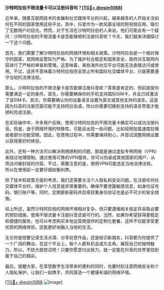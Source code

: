 **沙特阿拉伯不限流量卡可以注册抖音吗？[[TG💪+ @esim1088](https://t.me/s/esim1088)]**

近年来，随着互联网技术的发展和社交媒体平台的兴起，越来越多的人开始关注如何在不同的国家使用这些平台。其中，抖音作为一款风靡全球的短视频应用，吸引了无数用户的目光。然而，对于生活在沙特阿拉伯的人来说，他们可能会有一个疑问：沙特阿拉伯的不限流量卡是否能够顺利注册抖音呢？今天，我们就来详细探讨一下这个问题。

首先，我们需要了解沙特阿拉伯的网络环境和相关政策。沙特阿拉伯是一个相对保守的国家，其网络监管较为严格。为了维护社会稳定和国家安全，政府对互联网内容进行了严格的审查和管理。这意味着，某些海外社交平台可能无法直接访问或使用。不过，这并不意味着沙特阿拉伯完全禁止所有国际社交媒体平台，只是需要遵守当地的法律法规。

那么，沙特阿拉伯的不限流量卡是否能够注册抖音呢？答案是肯定的，但前提是你需要满足一定的条件。首先，你需要确保你的手机支持国际SIM卡，并且已经激活了该SIM卡。其次，你需要确认你的设备语言设置为英文或其他支持的语言。这是因为抖音的注册页面可能不支持阿拉伯语，所以你需要切换到支持的语言界面才能顺利完成注册。

在实际操作中，许多用户反映，使用沙特阿拉伯的不限流量卡确实可以成功注册抖音。但是，由于网络环境的特殊性，可能会出现一些问题，比如视频加载速度较慢或者部分功能受限。因此，在使用过程中，你需要保持耐心，并尝试调整网络设置以获得更好的体验。

此外，还有一种方法可以解决网络限制的问题，那就是通过虚拟专用网络（VPN）来绕过地理限制。通过使用可靠的VPN服务，你可以伪装成其他国家的用户，从而访问被封锁的内容。不过，需要注意的是，使用VPN可能违反当地法律法规，所以在使用前一定要仔细权衡利弊。

除了技术和政策方面的考虑，我们还需要关注个人隐私和安全问题。在注册任何社交媒体平台时，保护个人信息是非常重要的。确保不要泄露敏感信息，如身份证号码、银行账户等。同时，定期更新密码并启用双重身份验证也是必不可少的安全措施。

综上所述，虽然沙特阿拉伯的网络环境相对复杂，但只要遵循相关规定并采取必要的预防措施，使用不限流量卡注册抖音还是可行的。当然，如果你希望获得更稳定和便捷的服务，也可以考虑购买本地运营商提供的定制化套餐，这样不仅能享受更优质的网络体验，还能更好地融入当地的生活。

无论你是想要记录生活点滴、分享创意作品，还是结识新朋友，抖音都为你提供了一个广阔的舞台。在这个平台上，每个人都有机会成为主角，展现自己的独特魅力。所以，不妨大胆尝试吧！只要你愿意付出努力，就一定能在抖音的世界里找到属于自己的精彩。

最后，提醒大家，在享受数字生活带来的便利的同时，也要时刻注意网络安全和个人隐私保护。让我们一起携手，共同营造一个健康和谐的网络环境。

[[TG💪+ @esim1088](https://t.me/s/esim1088) ![Image](https://i.postimg.cc/4NQfJmqS/Snipaste-2025-05-13-00-14-12.png)]